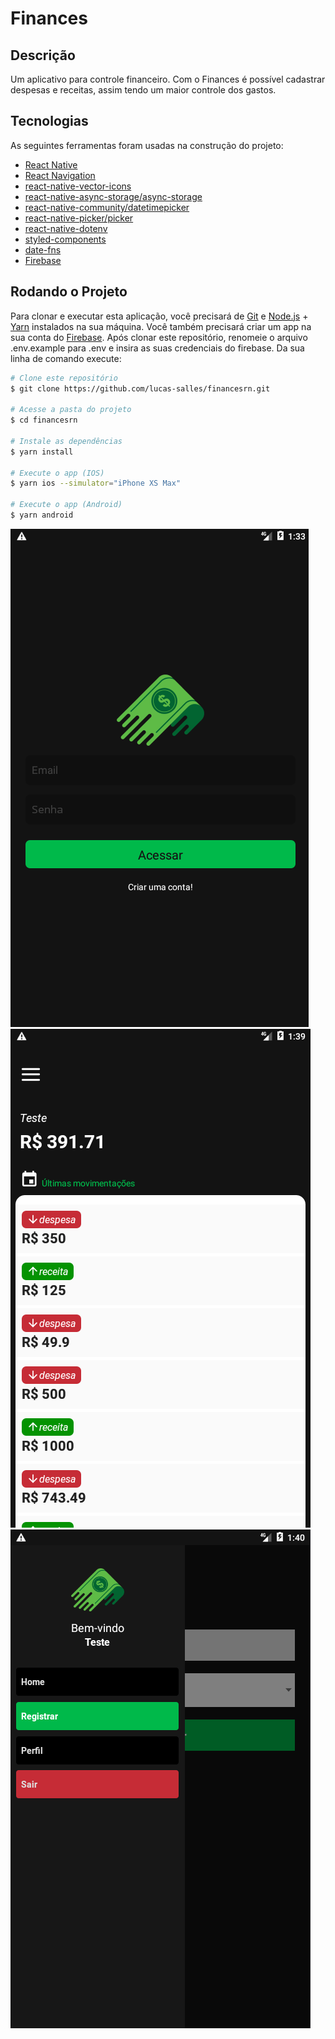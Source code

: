 # Finances

## Descrição

Um aplicativo para controle financeiro. Com o Finances é possível cadastrar despesas e receitas, assim tendo um maior controle dos gastos.

## Tecnologias

As seguintes ferramentas foram usadas na construção do projeto:

- [React Native](https://reactnative.dev/)
- [React Navigation](https://reactnavigation.org/)
- [react-native-vector-icons](https://github.com/oblador/react-native-vector-icons)
- [react-native-async-storage/async-storage](https://github.com/react-native-async-storage/async-storage)
- [react-native-community/datetimepicker](https://github.com/react-native-datetimepicker/datetimepicker)
- [react-native-picker/picker](https://github.com/react-native-picker/picker)
- [react-native-dotenv](https://www.npmjs.com/package/react-native-dotenv)
- [styled-components](https://styled-components.com/)
- [date-fns](https://date-fns.org/)
- [Firebase](https://firebase.google.com/)

## Rodando o Projeto

Para clonar e executar esta aplicação, você precisará de [Git](https://git-scm.com/) e [Node.js](https://nodejs.org/en/) + [Yarn](https://yarnpkg.com/) instalados na sua máquina. Você também precisará criar um app na sua conta do [Firebase](https://firebase.google.com/). Após clonar este repositório, renomeie o arquivo .env.example para .env e insira as suas credenciais do firebase. Da sua linha de comando execute:

```bash
# Clone este repositório
$ git clone https://github.com/lucas-salles/financesrn.git

# Acesse a pasta do projeto
$ cd financesrn

# Instale as dependências
$ yarn install

# Execute o app (IOS)
$ yarn ios --simulator="iPhone XS Max"

# Execute o app (Android)
$ yarn android
```

![Login](screenshots/login.png)
![Home](screenshots/home.png)
![Menu](screenshots/menu.png)
